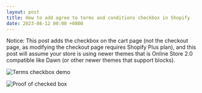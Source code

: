 ```yaml
---
layout: post
title: How to add agree to terms and conditions checkbox in Shopify
date: 2023-08-12 00:00 +0800
---
```


Notice: This post adds the checkbox on the cart page (not the checkout page, as modifying the checkout page requires Shopify Plus plan), and this post will assume your store is using newer themes that is Online Store 2.0 compatible like Dawn (or other newer themes that support blocks).



![Terms checkbox demo](https://img.yagisoftware.com/19-terms-checkbox/checkbox_demo.gif)

![Proof of checked box](https://img.yagisoftware.com/19-terms-checkbox/yes_check.png)
<!-- Gifs of showing the effect -->

<!-- proof of checkbox checked -->


<!-- ensure customer will go to the cart page -->
<!-- disable cart drawer, make when click cart icon, go to cart page -->
<!-- hide "buy now" option on the product page -->